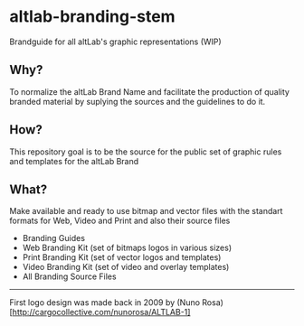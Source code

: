# altlab-branding-stem
Brandguide for all altLab's graphic representations (WIP)

## Why?


To normalize the altLab Brand Name and facilitate the production of quality branded material by suplying the sources and the guidelines to do it. 


## How?

This repository goal is to be the source for the public set of graphic rules and templates for the altLab Brand


## What?

Make available and ready to use bitmap and vector files with the standart formats for Web, Video and Print and also their source files

- Branding Guides
- Web Branding Kit (set of bitmaps logos in various sizes)
- Print Branding Kit (set of vector logos and templates)
- Video Branding Kit (set of video and overlay templates)
- All Branding Source Files


----
First logo design was made back in 2009 by (Nuno Rosa)[http://cargocollective.com/nunorosa/ALTLAB-1]
